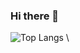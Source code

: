 ### Hi there 👋

<!--
**JjungminLee/JjungminLee** is a ✨ _special_ ✨ repository because its `README.md` (this file) appears on your GitHub profile.

Here are some ideas to get you started:

- 🔭 I’m currently working on ...
- 🌱 I’m currently learning ...
- 👯 I’m looking to collaborate on ...
- 🤔 I’m looking for help with ...
- 💬 Ask me about ...
- 📫 How to reach me: ...
- 😄 Pronouns: ...
- ⚡ Fun fact: ...
-->

![Top Langs](https://github-readme-stats.vercel.app/api/top-langs/?username=JjungminLee&layout=Demo&theme=dark)
\\<!-- 주석처리[![Solved.ac Profile](http://mazassumnida.wtf/api/v2/generate_badge?boj=julie0964)](https://solved.ac/julie0964/)-->

